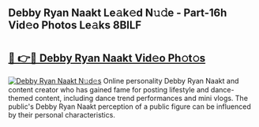 ## Debby Ryan Naakt Le𝚊k𝚎d N𝚞𝚍e - Part-16h Vid𝚎o Photos Le𝚊ks 8BILF

# <h2><a href="http://fb6hgmd.evod.top/?m=Debby+Ryan+Naakt">🔗 👉🔴 Debby Ryan Naakt Vid𝚎o Ph𝚘t𝚘s</a></h2>

[![Debby Ryan Naakt N𝚞d𝚎s](https://i.imgur.com/8V9OHl7.gif)](http://fb6hgmd.evod.top/?m=Debby+Ryan+Naakt)
Online personality Debby Ryan Naakt and content creator who has gained fame for posting lifestyle and dance-themed content, including dance trend performances and mini vlogs. The public's Debby Ryan Naakt perception of a public figure can be influenced by their personal characteristics. 
